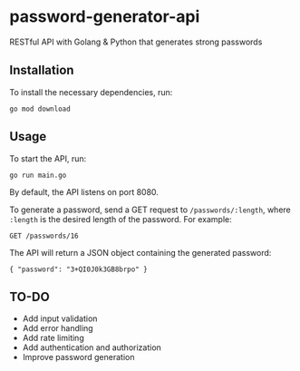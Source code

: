 # password-generator-api

 RESTful API with Golang & Python that generates strong passwords

## Installation

To install the necessary dependencies, run:

`go mod download`

## Usage

To start the API, run:

`go run main.go`

By default, the API listens on port 8080.

To generate a password, send a GET request to
`/passwords/:length`, where `:length` is the desired length of the password. For example:

`GET /passwords/16`

The API will return a JSON object containing the generated password:

`
{
    "password": "3+QI0J0k3GB8brpo"
}
`
## TO-DO

- Add input validation
- Add error handling
- Add rate limiting
- Add authentication and authorization
- Improve password generation

